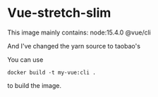 # Vue-stretch-slim

This image mainly contains:
node:15.4.0
@vue/cli

And I've changed the yarn source to taobao's

You can use
```
docker build -t my-vue:cli .
```
to build the image.